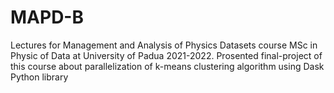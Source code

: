 # MAPD-B

Lectures for Management and Analysis of Physics Datasets course MSc in Physic of Data at University of Padua 2021-2022.
Prosented final-project of this course about parallelization of k-means clustering algorithm using Dask Python library 
